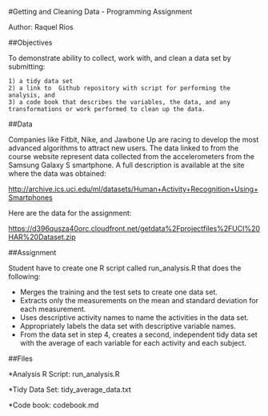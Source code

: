 #Getting and Cleaning Data - Programming Assignment

Author: Raquel Rios


##Objectives

To demonstrate ability to collect, work with, and clean a data set by submitting:

	1) a tidy data set 
	2) a link to  Github repository with script for performing the analysis, and
	3) a code book that describes the variables, the data, and any transformations or work performed to clean up the data. 
	
##Data

Companies like Fitbit, Nike, and Jawbone Up are racing to develop the most advanced algorithms to attract new users. The data linked to from the course website represent data collected from the accelerometers from the Samsung Galaxy S smartphone. A full description is available at the site where the data was obtained:

http://archive.ics.uci.edu/ml/datasets/Human+Activity+Recognition+Using+Smartphones

Here are the data for the assignment:

https://d396qusza40orc.cloudfront.net/getdata%2Fprojectfiles%2FUCI%20HAR%20Dataset.zip


##Assignment

Student have to create one R script called run_analysis.R that does the following:
* Merges the training and the test sets to create one data set.
* Extracts only the measurements on the mean and standard deviation for each measurement.
* Uses descriptive activity names to name the activities in the data set.
* Appropriately labels the data set with descriptive variable names.
* From the data set in step 4, creates a second, independent tidy data set with the average of each variable for each activity and each subject.


##Files

*Analysis R Script: run_analysis.R

*Tidy Data Set: tidy_average_data.txt

*Code book: codebook.md

